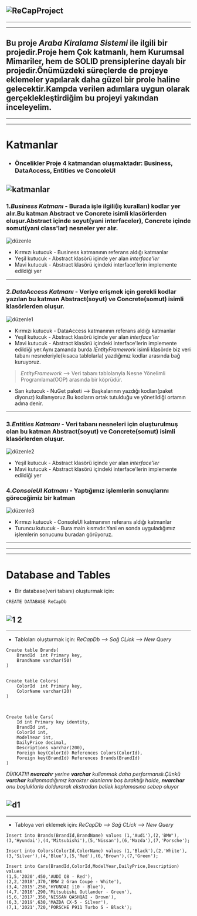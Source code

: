 ![ReCapProject](https://user-images.githubusercontent.com/58303745/107164213-7b1f7680-69c7-11eb-898d-aba8f0b66757.jpg)
---
---
---
**Bu proje _Araba Kiralama Sistemi_ ile ilgili bir projedir.Proje hem Çok katmanlı, hem Kurumsal Mimariler, hem de SOLID prensiplerine dayalı bir projedir.Önümüzdeki süreçlerde de projeye eklemeler yapılarak daha güzel bir prole haline gelecektir.Kampda verilen adımlara uygun olarak gerçeklekleştirdiğim bu projeyi yakından inceleyelim.**
---
---
---

# Katmanlar
* ### Öncelikler Proje 4 katmandan oluşmaktadır: Business, DataAccess, Entities ve ConcoleUI
![katmanlar](https://user-images.githubusercontent.com/58303745/107296848-9ce23180-6a8b-11eb-9824-6b5cf5891a63.jpg)
---
### 1._Business Katmanı_ - Burada işle ilgili(iş kuralları) kodlar yer alır.Bu katman Abstract ve Concrete isimli klasörlerden oluşur.Abstract içinde soyut(yani interfaceler), Concrete içinde somut(yani class'lar) nesneler yer alır.
![düzenle](https://user-images.githubusercontent.com/58303745/107298645-2a735080-6a8f-11eb-9e16-550b0dffbbb3.jpg)
* Kırmızı kutucuk - Business katmanının referans aldığı katmanlar
* Yeşil kutucuk - Abstract klasörü içinde yer alan _interface'ler_
* Mavi kutucuk - Abstract klasörü içindeki interface'lerin implemente edildiği yer
---
### 2._DataAccess Katmanı_ - Veriye erişmek için gerekli kodlar yazılan bu katman Abstract(soyut) ve Concrete(somut) isimli klasörlerden oluşur.
![düzenle1](https://user-images.githubusercontent.com/58303745/107299552-1fb9bb00-6a91-11eb-935b-28a678df82d5.jpg)
* Kırmızı kutucuk - DataAccess katmanının referans aldığı katmanlar
* Yeşil kutucuk - Abstract klasörü içinde yer alan _interface'ler_
* Mavi kutucuk - Abstract klasörü içindeki interface'lerin implemente edildiği yer.Aynı zamanda burda _IEntityFramework_ isimli klasörde biz veri tabanı nesneleriyle(kısaca tablolarla) yazdığımız kodlar arasında bağ kuruyoruz. 
> _EntityFramework_ --> Veri tabanı tablolarıyla Nesne Yönelimli Programlama(OOP) arasında bir köprüdür.
* Sarı kutucuk - NuGet paketi --> Başkalarının yazdığı kodları(paket diyoruz) kullanıyoruz.Bu kodların ortak tutulduğu ve yönetildiği ortamın adına denir. 
---
### 3._Entities Katmanı_ - Veri tabanı nesneleri için oluşturulmuş olan bu katman Abstract(soyut) ve Concrete(somut) isimli klasörlerden oluşur.
![düzenle2](https://user-images.githubusercontent.com/58303745/107300410-e8e4a480-6a92-11eb-9a40-a716eb17ea92.jpg)
* Yeşil kutucuk - Abstract klasörü içinde yer alan _interface'ler_
* Mavi kutucuk - Abstract klasörü içindeki interface'lerin implemente edildiği yer
### 4._ConsoleUI Katmanı_ - Yaptığımız işlemlerin sonuçlarını göreceğimiz bir katman
![düzenle3](https://user-images.githubusercontent.com/58303745/107300886-c7d08380-6a93-11eb-9cd5-cf1a82d12cef.jpg)
* Kırmızı kutucuk - ConsoleUI katmanının referans aldığı katmanlar
* Turuncu kutucuk - Bura main kısmıdır.Yani en sonda uyguladığımız işlemlerin sonucunu buradan görüyoruz.
---
---
---
# Database and Tables
* Bir database(veri tabanı) oluşturmak için:
```
CREATE DATABASE ReCapDb
```
![1 2](https://user-images.githubusercontent.com/58303745/107301788-9a84d500-6a95-11eb-9104-823c84c307bb.jpg)
---
---

* Tabloları oluşturmak için: 
_ReCapDb --> Sağ CLick --> New Query_
```
Create table Brands(
	BrandId	 int Primary key,
	BrandName varchar(50)
)


Create table Colors(
	ColorId	 int Primary key,
	ColorName varchar(20)
)



Create table Cars(
	Id int Primary key identity,
	BrandId int,
	ColorId int,
	ModelYear int,
	DailyPrice decimal,
	Descriptions varchar(200),
	Foreign key(ColorId) References Colors(ColorId),
	Foreign key(BrandId) References Brands(BrandId)
)
```

_DİKKAT!!! **nvarcahr** yerine **varchar** kullanmak daha performanslı.Çünkü **varchar** kullanmadığımız karakter alanlarını boş bıraktığı halde, **nvarchar** onu boşluklarla doldurarak ekstradan bellek kaplamasına sebep oluyor_

![d1](https://user-images.githubusercontent.com/58303745/107303009-aec9d180-6a97-11eb-844d-0654e9d87005.jpg)
---
--- 
* Tabloya veri eklemek için: 
_ReCapDb --> Sağ CLick --> New Query_
```
Insert into Brands(BrandId,BrandName) values (1,'Audi'),(2,'BMW'),(3,'Hyundai'),(4,'Mitsubishi'),(5,'Nissan'),(6,'Mazda'),(7,'Porsche');

Insert into Colors(ColorId,ColorName) values (1,'Black'),(2,'White'),(3,'Silver'),(4,'Blue'),(5,'Red'),(6,'Brown'),(7,'Green');

Insert into Cars(BrandId,ColorId,ModelYear,DailyPrice,Description) values
(1,5,'2020',450,'AUDI Q8 - Red'),
(2,2,'2018',370,'BMW 2 Gran Coupé - White'),
(3,4,'2015',250,'HYUNDAI i10 - Blue'),
(4,7,'2016',290,'Mitsubishi Outlander - Green'),
(5,6,'2017',350,'NISSAN QASHQAI - Brown'),
(6,3,'2019',630,'MAZDA CX-5 - Silver'),
(7,1,'2021',720,'PORSCHE P911 Turbo S - Black');
```








